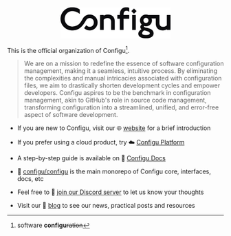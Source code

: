 <p align="center">
  <br/>
  <a href="https://configu.com?utm_source=github" target="_blank">
    <picture>
      <source media="(prefers-color-scheme: dark)" srcset="https://raw.githubusercontent.com/configu/.github/main/assets/logo/white.svg">
      <img alt="Configu Logo" src="https://raw.githubusercontent.com/configu/.github/main/assets/logo/black.svg" width="256"/>
    </picture>
  </a>
</p>

This is the official organization of Configu[^origin].

> We are on a mission to redefine the essence of software configuration management, making it a seamless, intuitive process. By eliminating the complexities and manual intricacies associated with configuration files, we aim to drastically shorten development cycles and empower developers. Configu aspires to be the benchmark in configuration management, akin to GitHub's role in source code management, transforming configuration into a streamlined, unified, and error-free aspect of software development.

- If you are new to Configu, visit our 🌐 [website](https://configu.com/?utm_source=github&utm_medium=community_health) for a brief introduction

- If you prefer using a cloud product, try ☁️ [Configu Platform](https://app.configu.com/?utm_source=github&utm_medium=community_health&sign_up=true)

- A step-by-step guide is available on 📖 [Configu Docs](https://configu.com/docs/get-started/?utm_source=github&utm_medium=community_health)

- 💾 [configu/configu](https://github.com/configu/configu) is the main monorepo of Configu core, interfaces, docs, etc

- Feel free to 💬 [join our Discord server](https://discord.gg/cjSBxnB9z8) to let us know your thoughts

- Visit our 📝 [blog](https://configu.com/blog/?utm_source=github&utm_medium=community_health) to see our news, practical posts and resources

[^origin]: software **configu**~~ration~~
